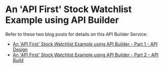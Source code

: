 # An 'API First' Stock Watchlist Example using API Builder

Refer to these two blog posts for details on this API Builder Service:

* [An 'API First' Stock Watchlist Example using API Builder - Part 1 - API Design](https://blog.axway.com/amplify-api-management-platform/an-api-first-stock-watchlist-part-1)
* [An 'API First' Stock Watchlist Example using API Builder - Part 2 - API Build](https://gist.github.com/lbrenman/c2e5064684c56c14f51bc152523b6ef3)
